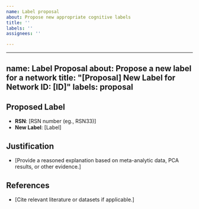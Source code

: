 ```yaml
---
name: Label proposal
about: Propose new appropriate cognitive labels
title: ''
labels: ''
assignees: ''

---
```


---
name: Label Proposal
about: Propose a new label for a network
title: "[Proposal] New Label for Network ID: [ID]"
labels: proposal
---

## Proposed Label
- **RSN**: [RSN number (eg., RSN33)]
- **New Label**: [Label]

## Justification
- [Provide a reasoned explanation based on meta-analytic data, PCA results, or other evidence.]

## References
- [Cite relevant literature or datasets if applicable.]

